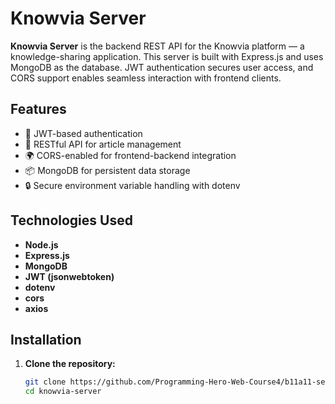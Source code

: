 # Knowvia Server

**Knowvia Server** is the backend REST API for the Knowvia platform — a knowledge-sharing application. This server is built with Express.js and uses MongoDB as the database. JWT authentication secures user access, and CORS support enables seamless interaction with frontend clients.

## Features

- 🔐 JWT-based authentication
- 📝 RESTful API for article management
- 🌍 CORS-enabled for frontend-backend integration
- 📦 MongoDB for persistent data storage
- 🔒 Secure environment variable handling with dotenv

## Technologies Used

- **Node.js**
- **Express.js**
- **MongoDB**
- **JWT (jsonwebtoken)**
- **dotenv**
- **cors**
- **axios**

## Installation

1. **Clone the repository:**

   ```bash
   git clone https://github.com/Programming-Hero-Web-Course4/b11a11-server-side-ismail-dev-code.git
   cd knowvia-server
